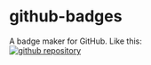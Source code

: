 # github-badges
A badge maker for GitHub. Like this: <br>
[![github repository](https://gb-maker.herokuapp.com/makebadge/jman294/github-badges)](https://github.com/jman294/github-badges)
